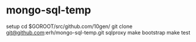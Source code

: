 # mongo-sql-temp

setup
	cd $GOROOT/src/github.com/10gen/
	git clone git@github.com:erh/mongo-sql-temp.git sqlproxy
	make bootstrap
	make test
